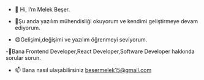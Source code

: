- 👋 Hi, I’m Melek Beşer.
  
- 🌱Şu anda yazılım mühendisliği okuyorum ve kendimi geliştirmeye devam ediyorum. 

- 😄Gelişimi,değişimi ve yazılım öğrenmeyi seviyorum.

-💬Bana Frontend Developer,React Developer,Software Developer hakkında sorular sorun.

- 📫 Bana nasıl ulaşabilirsiniz besermelek15@gmail.com
<!---
Melekbeser/Melekbeser is a ✨ special ✨ repository because its `README.md` (this file) appears on your GitHub profile.
You can click the Preview link to take a look at your changes.
--->
